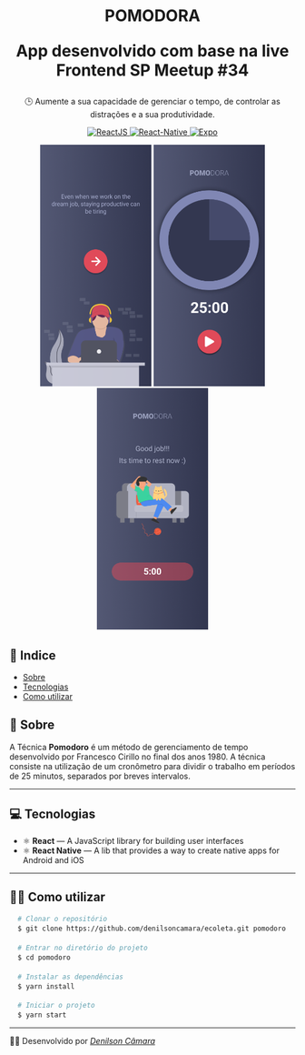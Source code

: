 <h1 align="center">
  <p align="center">
    <strong>POMO</strong>DORA
  </p>
  
  <p align="center">
    App desenvolvido com base na live Frontend SP Meetup #34
  </p>
</h1>

<p align="center">
  🕒 Aumente a sua capacidade de gerenciar o tempo, de controlar as distrações e a sua produtividade.
</p>

<p align="center">
  <a href="https://reactjs.org/">
    <img src="https://img.shields.io/static/v1?label=React&message=JS&color=blue?style=plastic&logo=React" alt="ReactJS" />
  </a>
  <a href="https://reactnative.dev/">
    <img src="https://img.shields.io/static/v1?label=React&message=Native&color=blue?style=plastic&logo=React" alt="React-Native" />
  </a>
  <a href="https://expo.io/">
    <img src="https://img.shields.io/static/v1?label=Expo&message=React&color=blue?style=plastic&logo=Expo" alt="Expo" />
  </a>
</p>

<div align="center">
  <img src="./home.png" alt="pomodora" height="425">
  <img src="./timer.png" alt="pomodora" height="425">
  <img src="./complete.png" alt="pomodora" height="425">
</div>

## 📄 Indice

- [Sobre](#-sobre)
- [Tecnologias](#-tecnologias)
- [Como utilizar](#-como-utilizar)

## 📃 Sobre

A Técnica **Pomodoro** é um método de gerenciamento de tempo desenvolvido por Francesco Cirillo no final dos anos 1980. A técnica consiste na utilização de um cronômetro para dividir o trabalho em períodos de 25 minutos, separados por breves intervalos.

---

## 💻 Tecnologias

- ⚛️ **React** — A JavaScript library for building user interfaces
- ⚛️ **React Native** — A lib that provides a way to create native apps for Android and iOS

---

## 👨‍💻 Como utilizar

```bash
  # Clonar o repositório
  $ git clone https://github.com/denilsoncamara/ecoleta.git pomodoro

  # Entrar no diretório do projeto
  $ cd pomodoro

  # Instalar as dependências
  $ yarn install

  # Iniciar o projeto
  $ yarn start
```
---

🐱‍💻 Desenvolvido por _[Denilson Câmara](https://www.linkedin.com/in/denilsoncamara/)_
